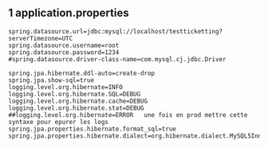 ## 1 application.properties

	spring.datasource.url=jdbc:mysql://localhost/testticketting?serverTimezone=UTC
	spring.datasource.username=root
	spring.datasource.password=1234
	#spring.datasource.driver-class-name=com.mysql.cj.jdbc.Driver

	spring.jpa.hibernate.ddl-auto=create-drop
	spring.jpa.show-sql=true
	logging.level.org.hibernate=INFO
	logging.level.org.hibernate.SQL=DEBUG
	logging.level.org.hibernate.cache=DEBUG
	logging.level.org.hibernate.stat=DEBUG
	##logging.level.org.hibernate=ERROR   une fois en prod mettre cette syntaxe pour epurer les logs
	spring.jpa.properties.hibernate.format_sql=true
	spring.jpa.properties.hibernate.dialect=org.hibernate.dialect.MySQL5InnoDBDialect